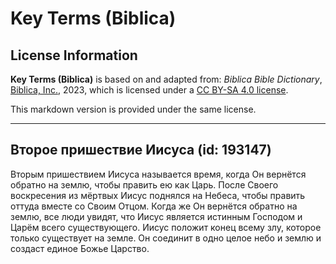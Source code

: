 # Key Terms (Biblica)

## License Information

**Key Terms (Biblica)** is based on and adapted from: _Biblica Bible Dictionary_, [Biblica, Inc.](https://www.biblica.com/), 2023, which is licensed under a [CC BY-SA 4.0 license](https://creativecommons.org/licenses/by-sa/4.0/legalcode.en).

This markdown version is provided under the same license.



--------------------------------

## Второе пришествие Иисуса (id: 193147)

Вторым пришествием Иисуса называется время, когда Он вернётся обратно на землю, чтобы править ею как Царь. После Своего воскресения из мёртвых Иисус поднялся на Небеса, чтобы править оттуда вместе со Своим Отцом. Когда же Он вернётся обратно на землю, все люди увидят, что Иисус является истинным Господом и Царём всего существующего. Иисус положит конец всему злу, которое только существует на земле. Он соединит в одно целое небо и землю и создаст единое Божье Царство. 


